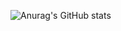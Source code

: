 ![Anurag's GitHub stats](https://github-readme-stats.vercel.app/api?username=Pxpe123&show_icons=true&theme=radical&count_private=true&show_icons=true&text_color=ffffff&title_color=ffffff&bg_color=60,00008B,800080)

<!--
**N95JPL/N95JPL** is a ✨ _special_ ✨ repository because its `README.md` (this file) appears on your GitHub profile.

Here are some ideas to get you started:

- 🔭 I’m currently working on ...
- 🌱 I’m currently learning ...
- 👯 I’m looking to collaborate on ...
- 🤔 I’m looking for help with ...
- 💬 Ask me about ...
- 📫 How to reach me: ...
- 😄 Pronouns: ...
- ⚡ Fun fact: ...
-->
